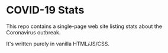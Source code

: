# COVID-19 Stats

This repo contains a single-page web site listing stats about the Coronavirus outbreak.

It's written purely in vanilla HTML/JS/CSS.